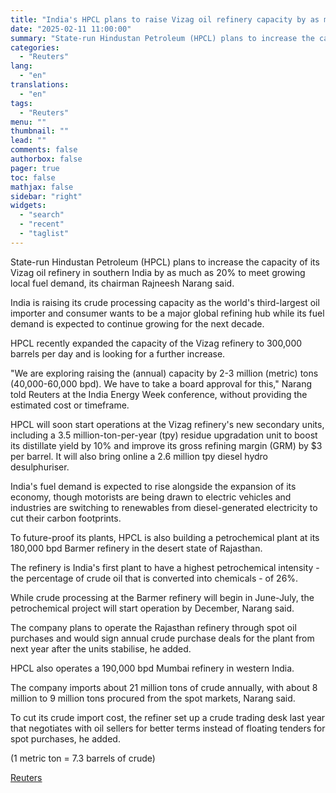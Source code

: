 ```yaml
---
title: "India's HPCL plans to raise Vizag oil refinery capacity by as much as 20%"
date: "2025-02-11 11:00:00"
summary: "State-run Hindustan Petroleum (HPCL) plans to increase the capacity of its Vizag oil refinery in southern India by as much as 20% to meet growing local fuel demand, its chairman Rajneesh Narang said.India is raising its crude processing capacity as the world's third-largest oil importer and consumer wants to be..."
categories:
  - "Reuters"
lang:
  - "en"
translations:
  - "en"
tags:
  - "Reuters"
menu: ""
thumbnail: ""
lead: ""
comments: false
authorbox: false
pager: true
toc: false
mathjax: false
sidebar: "right"
widgets:
  - "search"
  - "recent"
  - "taglist"
---
```


State-run Hindustan Petroleum (HPCL) plans to increase the capacity of its Vizag oil refinery in southern India by as much as 20% to meet growing local fuel demand, its chairman Rajneesh Narang said.

India is raising its crude processing capacity as the world's third-largest oil importer and consumer wants to be a major global refining hub while its fuel demand is expected to continue growing for the next decade.

HPCL recently expanded the capacity of the Vizag refinery to 300,000 barrels per day and is looking for a further increase.

"We are exploring raising the (annual) capacity by 2-3 million (metric) tons (40,000-60,000 bpd). We have to take a board approval for this," Narang told Reuters at the India Energy Week conference, without providing the estimated cost or timeframe.

HPCL will soon start operations at the Vizag refinery's new secondary units, including a 3.5 million-ton-per-year (tpy) residue upgradation unit to boost its distillate yield by 10% and improve its gross refining margin (GRM) by $3 per barrel. It will also bring online a 2.6 million tpy diesel hydro desulphuriser.

India's fuel demand is expected to rise alongside the expansion of its economy, though motorists are being drawn to electric vehicles and industries are switching to renewables from diesel-generated electricity to cut their carbon footprints.

To future-proof its plants, HPCL is also building a petrochemical plant at its 180,000 bpd Barmer refinery in the desert state of Rajasthan.

The refinery is India's first plant to have a highest petrochemical intensity - the percentage of crude oil that is converted into chemicals - of 26%.

While crude processing at the Barmer refinery will begin in June-July, the petrochemical project will start operation by December, Narang said.

The company plans to operate the Rajasthan refinery through spot oil purchases and would sign annual crude purchase deals for the plant from next year after the units stabilise, he added.

HPCL also operates a 190,000 bpd Mumbai refinery in western India.

The company imports about 21 million tons of crude annually, with about 8 million to 9 million tons procured from the spot markets, Narang said.

To cut its crude import cost, the refiner set up a crude trading desk last year that negotiates with oil sellers for better terms instead of floating tenders for spot purchases, he added.

(1 metric ton = 7.3 barrels of crude)

[Reuters](https://www.tradingview.com/news/reuters.com,2025:newsml_L4N3OY0WM:0-india-s-hpcl-plans-to-raise-vizag-oil-refinery-capacity-by-as-much-as-20/)
